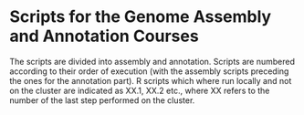 # Scripts for the Genome Assembly and Annotation Courses

The scripts are divided into assembly and annotation. Scripts are numbered according to their order of execution (with the assembly scripts preceding the ones for the annotation part). R scripts which where run locally and not on the cluster are indicated as XX.1, XX.2 etc., where XX refers to the number of the last step performed on the cluster.
